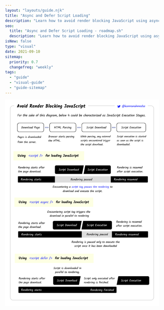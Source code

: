 ```yaml
---
layout: "layouts/guide.njk"
title: "Async and Defer Script Loading"
description: "Learn how to avoid render blocking JavaScript using async and defer scripts."
seo:
  title: "Async and Defer Script Loading - roadmap.sh"
  description: "Learn how to avoid render blocking JavaScript using async and defer scripts."
isNew: false
type: "visual"
date: 2021-09-10
sitemap:
  priority: 0.7
  changefreq: "weekly"
tags:
  - "guide"
  - "visual-guide"
  - "guide-sitemap"
---
```


[![](/assets/guides/avoid-render-blocking-javascript-with-async-defer.png)](/assets/guides/avoid-render-blocking-javascript-with-async-defer.png)

